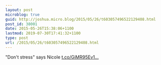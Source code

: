 ```yaml
---
layout: post
microblog: true
guid: http://joshua.micro.blog/2015/05/26/t603057496522129408.html
post_id: 38001
date: 2015-05-26T15:38:06+1100
lastmod: 2019-07-30T17:41:32+1100
type: post
url: /2015/05/26/t603057496522129408.html
---
```

"Don't stress" says Nicole [t.co/GiMR95Ev1...](http://t.co/GiMR95Ev1l)
